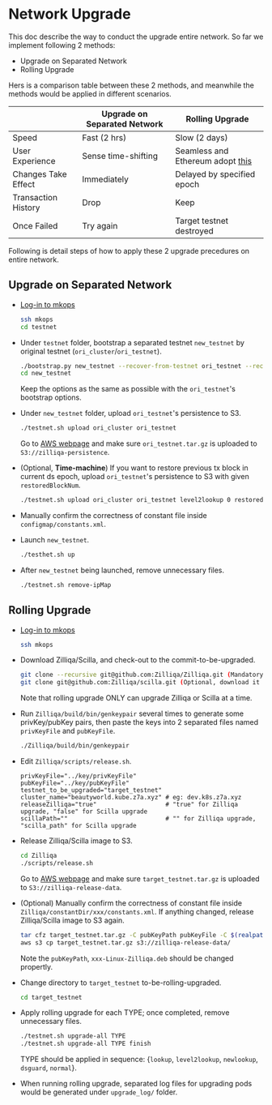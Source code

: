 # Network Upgrade

This doc describe the way to conduct the upgrade entire network. So far we implement following 2 methods:

- Upgrade on Separated Network
- Rolling Upgrade

Hers is a comparison table between these 2 methods, and meanwhile the methods would be applied in different scenarios.

|                   |Upgrade on Separated Network|Rolling Upgrade           |
|-------------------|----------------------------|--------------------------|
|Speed              |Fast (2 hrs)                |Slow (2 days)             |
|User Experience    |Sense time-shifting         |Seamless and Ethereum adopt [this](https://blog.ethereum.org/2019/02/22/ethereum-constantinople-st-petersburg-upgrade-announcement/)|
|Changes Take Effect|Immediately                 |Delayed by specified epoch|
|Transaction History|Drop                        |Keep                      |
|Once Failed        |Try again                   |Target testnet destroyed  |

Following is detail steps of how to apply these 2 upgrade precedures on entire network.

## Upgrade on Separated Network
- [Log-in to mkops](https://docs.google.com/document/d/1SMnflWGmGQGc3qJOOlGtq-85eBYuyQUg1fjkZlcSIKo/edit)
  ```bash
  ssh mkops
  cd testnet
  ```

- Under `testnet` folder, bootstrap a separated testnet `new_testnet` by original testnet (`ori_cluster`/`ori_testnet`).
  ```bash
  ./bootstrap.py new_testnet --recover-from-testnet ori_testnet --recover-from-cluster ori_cluster -c commit -t tag...
  cd new_testnet
  ```
  Keep the options as the same as possible with the `ori_testnet`'s bootstrap options.

- Under `new_testnet` folder, upload `ori_testnet`'s persistence to S3.
  ```bash
  ./testnet.sh upload ori_cluster ori_testnet
  ```
  Go to [AWS webpage](https://s3.console.aws.amazon.com/s3/buckets/zilliqa-persistence/?region=ap-southeast-1&tab=overview) and make sure `ori_testnet.tar.gz` is uploaded to `S3://zilliqa-persistence`.

- (Optional, **Time-machine**) If you want to restore previous tx block in current ds epoch, upload `ori_testnet`'s persistence to S3 with given `restoredBlockNum`.
  ```bash
  ./testnet.sh upload ori_cluster ori_testnet level2lookup 0 restoredBlockNum
  ```

- Manually confirm the correctness of constant file inside `configmap/constants.xml`.

- Launch `new_testnet`.
  ```bash
  ./testhet.sh up
  ```

- After `new_testnet` being launched, remove unnecessary files.
  ```bash
  ./testnet.sh remove-ipMap
  ```
## Rolling Upgrade
- [Log-in to mkops](https://docs.google.com/document/d/1SMnflWGmGQGc3qJOOlGtq-85eBYuyQUg1fjkZlcSIKo/edit)
  ```bash
  ssh mkops
  ```

- Download Zilliqa/Scilla, and check-out to the commit-to-be-upgraded.
  ```bash
  git clone --recursive git@github.com:Zilliqa/Zilliqa.git (Mandatory)
  git clone git@github.com:Zilliqa/scilla.git (Optional, download it ONLY when you want to upgrade Scilla)
  ```
  Note that rolling upgrade ONLY can upgrade Zilliqa or Scilla at a time.

- Run `Zilliqa/build/bin/genkeypair` several times to generate some privKey/pubKey pairs, then paste the keys into 2 separated files named `privKeyFile` and `pubKeyFile`. 
  ```bash
  ./Zilliqa/build/bin/genkeypair
  ```

- Edit `Zilliqa/scripts/release.sh`.
  ```console
  privKeyFile="../key/privKeyFile"
  pubKeyFile="../key/pubKeyFile"
  testnet_to_be_upgraded="target_testnet"
  cluster_name="beautyworld.kube.z7a.xyz" # eg: dev.k8s.z7a.xyz
  releaseZilliqa="true"                   # "true" for Zilliqa upgrade, "false" for Scilla upgrade
  scillaPath=""                           # "" for Zilliqa upgrade, "scilla_path" for Scilla upgrade
  ```
- Release Zilliqa/Scilla image to S3.
  ```bash
  cd Zilliqa
  ./scripts/release.sh
  ```
  Go to [AWS webpage](https://s3.console.aws.amazon.com/s3/buckets/zilliqa-release-data/?region=ap-southeast-1&tab=overview) and make sure `target_testnet.tar.gz` is uploaded to `S3://zilliqa-release-data`.

- (Optional) Manually confirm the correctness of constant file inside `Zilliqa/constantDir/xxx/constants.xml`. If anything changed, release Zilliqa/Scilla image to S3 again.
  ```bash
  tar cfz target_testnet.tar.gz -C pubKeyPath pubKeyFile -C $(realpath release) VERSION -C $(realpath constantsDir) constants.xml -C $(realpath constantsDir/l) constants.xml_lookup -C $(realpath release) xxx-Linux-Zilliqa.deb -C $(realpath constantsDir/l2) constants.xml_level2lookup -C $(realpath constantsDir/n) constants.xml_newlookup
  aws s3 cp target_testnet.tar.gz s3://zilliqa-release-data/
  ```
  Note the `pubKeyPath`, `xxx-Linux-Zilliqa.deb` should be changed propertly.
- Change directory to `target_testnet` to-be-rolling-upgraded.
  ```bash
  cd target_testnet
  ```

- Apply rolling upgrade for each TYPE; once completed, remove unnecessary files.
  ```bash
  ./testnet.sh upgrade-all TYPE
  ./testnet.sh upgrade-all TYPE finish
  ```
  TYPE should be applied in sequence: {`lookup`, `level2lookup`, `newlookup`, `dsguard`, `normal`}.

- When running rolling upgrade, separated log files for upgrading pods would be generated under `upgrade_log/` folder.
